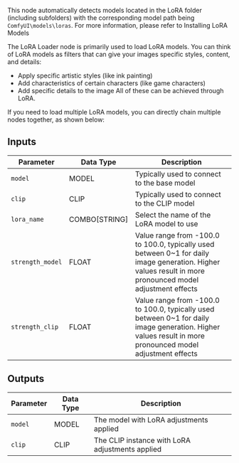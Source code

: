 This node automatically detects models located in the LoRA folder (including subfolders) with the corresponding model path being `ComfyUI\models\loras`. For more information, please refer to Installing LoRA Models

The LoRA Loader node is primarily used to load LoRA models. You can think of LoRA models as filters that can give your images specific styles, content, and details:

- Apply specific artistic styles (like ink painting)
- Add characteristics of certain characters (like game characters)
- Add specific details to the image
All of these can be achieved through LoRA.

If you need to load multiple LoRA models, you can directly chain multiple nodes together, as shown below:

## Inputs

| Parameter | Data Type | Description |
| --- | --- | --- |
| `model` | MODEL | Typically used to connect to the base model |
| `clip` | CLIP | Typically used to connect to the CLIP model |
| `lora_name` | COMBO[STRING] | Select the name of the LoRA model to use |
| `strength_model` | FLOAT | Value range from -100.0 to 100.0, typically used between 0~1 for daily image generation. Higher values result in more pronounced model adjustment effects |
| `strength_clip` | FLOAT | Value range from -100.0 to 100.0, typically used between 0~1 for daily image generation. Higher values result in more pronounced model adjustment effects |

## Outputs

| Parameter | Data Type | Description |
| --- | --- | --- |
| `model` | MODEL | The model with LoRA adjustments applied |
| `clip` | CLIP | The CLIP instance with LoRA adjustments applied |
